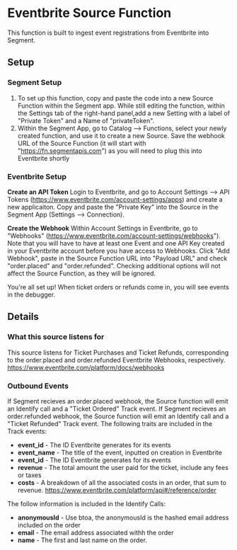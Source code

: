 # Eventbrite Source Function
This function is built to ingest event registrations from Eventbrite into Segment. 

## Setup
### Segment Setup
1. To set up this function, copy and paste the code into a new Source Function within the Segment app. While still editing the function, within the Settings tab of the right-hand panel,add a new Setting with a label of "Private Token" and a Name of "privateToken". 
2. Within the Segment App, go to Catalog --> Functions, select your newly created function, and use it to create a new Source. Save the webhook URL of the Source Function (it will start with "https://fn.segmentapis.com") as you will need to plug this into Eventbrite shortly


### Eventbrite Setup
**Create an API Token**
Login to Eventbrite, and go to Account Settings --> API Tokens (https://www.eventbrite.com/account-settings/apps) and create a new applicaiton. Copy and paste the "Private Key" into the Source in the Segment App (Settings --> Connection).

**Create the Webhook**
Within Account Settings in Eventbrite, go to "Webhooks" (https://www.eventbrite.com/account-settings/webhooks"). Note that you will have to have at least one Event and one API Key created in your Eventbrite account before you have access to Webhooks.
Click "Add Webhook", paste in the Source Function URL into "Payload URL" and check "order.placed" and "order.refunded". Checking additional options will not affect the Source Function, as they will be ignored.

You're all set up! When ticket orders or refunds come in, you will see events in the debugger.

## Details

### What this source listens for
This source listens for Ticket Purchases and Ticket Refunds, corresponding to the order.placed and order.refunded Eventbrite Webhooks, respectively. https://www.eventbrite.com/platform/docs/webhooks

### Outbound Events
If Segment recieves an order.placed webhook, the Source function will emit an Identify call and a "Ticket Ordered" Track event.
If Segment recieves an order.refunded webhook, the Source function will emit an Identify call and a "Ticket Refunded" Track event.
The following traits are included in the Track events:
* **event_id** - The ID Eventbrite generates for its events
* **event_name** - The title of the event, inputted on creation in Eventbrite
* **event_id** - The ID Eventbrite generates for its events
* **revenue** - The total amount the user paid for the ticket, include any fees or taxes
* **costs** - A breakdown of all the associated costs in an order, that sum to revenue. https://www.eventbrite.com/platform/api#/reference/order

The follow information is included in the Identify Calls:
* **anonymousId** - Use btoa, the anonymousId is the hashed email address included on the order
* **email** - The email address associated withh the order
* **name** - The first and last name on the order.
